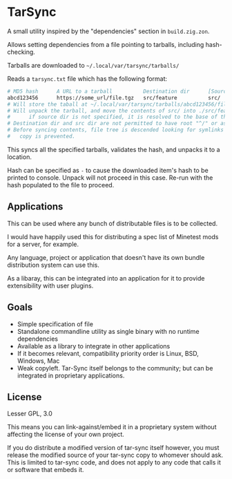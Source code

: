 # TarSync

A small utility inspired by the "dependencies" section in `build.zig.zon`.

Allows setting dependencies from a file pointing to tarballs, including hash-checking.

Tarballs are downloaded to `~/.local/var/tarsync/tarballs/`

Reads a `tarsync.txt` file which has the following format:

```sh
# MD5 hash      A URL to a tarball          Destination dir      [Source dir]
abcd123456      https://some_url/file.tgz   src/feature          src/
# Will store the taball at ~/.local/var/tarsync/tarballs/abcd123456/file.tgz
# Will unpack the tarball, and move the contents of src/ into ./src/feature
#      if source dir is not specified, it is resolved to the base of the extracted tarball itself
# Destination dir and src dir are not permitted to have root "^/" or ascending ".." path sections
# Before syncing contents, file tree is descended looking for symlinks - if any are found,
#   copy is prevented.
```

This syncs all the specified tarballs, validates the hash, and unpacks it to a location.

Hash can be specified as `-` to cause the downloaded item's hash to be printed to console. Unpack will not proceed in this case. Re-run with the hash populated to the file to proceed.

## Applications

This can be used where any bunch of distributable files is to be collected.

I would have happily used this for distributing a spec list of Minetest mods for a server, for example.

Any language, project or application that doesn't have its own bundle distribution system can use this.

As a libaray, this can be integrated into an application for it to provide extensibility with user plugins.

## Goals

* Simple specification of file
* Standalone commandline utility as single binary with no runtime dependencies
* Available as a library to integrate in other applications
* If it becomes relevant, compatibility priority order is Linux, BSD, Windows, Mac
* Weak copyleft. Tar-Sync itself belongs to the community; but can be integrated in proprietary applications.

## License

Lesser GPL, 3.0

This means you can link-against/embed it in a proprietary system without affecting the license of your own project.

If you do distribute a modified version of tar-sync itself however, you must release the modified source of your tar-sync copy to whomever should ask. This is limited to tar-sync code, and does not apply to any code that calls it or software that embeds it.
